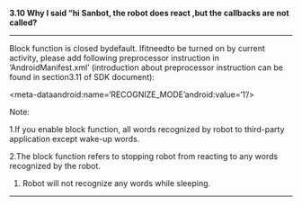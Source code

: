 **3.10 Why I said “hi Sanbot, the robot does react ,but the callbacks are not called?**

---

Block function is closed bydefault. Ifitneedto be turned on by current activity, please add following preprocessor instruction in ‘AndroidManifest.xml’ \(introduction about preprocessor instruction can be found in section3.11 of SDK document\):

&lt;meta-dataandroid:name=‘RECOGNIZE\_MODE’android:value=‘1’/&gt;

Note:

1.If you enable block function, all words recognized by robot to third-party application except wake-up words.

2.The block function refers to stopping robot from reacting to any words recognized by the robot.

1. Robot will not recognize any words while sleeping.



---



